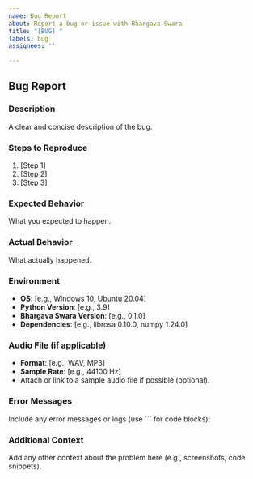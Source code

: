 ```yaml
---
name: Bug Report
about: Report a bug or issue with Bhargava Swara
title: "[BUG] "
labels: bug
assignees: ''

---
```


## Bug Report

### Description
A clear and concise description of the bug.

### Steps to Reproduce
1. [Step 1]
2. [Step 2]
3. [Step 3]

### Expected Behavior
What you expected to happen.

### Actual Behavior
What actually happened.

### Environment
- **OS**: [e.g., Windows 10, Ubuntu 20.04]
- **Python Version**: [e.g., 3.9]
- **Bhargava Swara Version**: [e.g., 0.1.0]
- **Dependencies**: [e.g., librosa 0.10.0, numpy 1.24.0]

### Audio File (if applicable)
- **Format**: [e.g., WAV, MP3]
- **Sample Rate**: [e.g., 44100 Hz]
- Attach or link to a sample audio file if possible (optional).

### Error Messages
Include any error messages or logs (use ``` for code blocks):


### Additional Context
Add any other context about the problem here (e.g., screenshots, code snippets).

